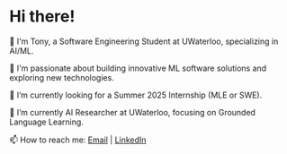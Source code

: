 
# Hi there!

👋 I'm Tony, a Software Engineering Student at UWaterloo, specializing in AI/ML.

👀 I'm passionate about building innovative ML software solutions and exploring new technologies.

🔭 I’m currently looking for a Summer 2025 Internship (MLE or SWE).

🌱 I’m currently AI Researcher at UWaterloo, focusing on Grounded Language Learning.

📫 How to reach me: [Email](mailto:tony.li3@uwaterloo.ca) | [LinkedIn](https://linkedin.com/in/tony--li)

<!--
### Languages:
- Python, C++, C, Go, JavaScript, Java, SQL, HTML, CSS, Bash, Solidity

### ML Tools & Technologies:
- PyTorch, TensorFlow, LangChain, Pandas, NumPy, MatplotLib, NLTK, PostgreSQL, Jupyter Notebook, Linux, Git

### SWE Tools & Technologies:
- AWS, Docker, K8s, Django, Flask, Spring Boot, React, Node, Express, MongoDB, Postman, Figma, Git


### ML Projects:
1. [Finance Market Sentiment Classifier](https://github.com/tonygr-li/Finance-Mood-Analyzer)
- Fine tuned classifier to analyze financial market sentiment with 97% accuracy and 96% F1 score.

2. [AI Case Summarizer Chatbot](https://github.com/tonygr-li/AI-Case-Summarizer)
- Created an AI summarizer to extract important points from legal cases.

### SWE Projects:
1. [Video Converter](https://github.com/tonygr-li/Microservices-Distributed-Systems)
- Developed a video processing microservice responsible for queuing and converting uploaded videos to MP3 format using RabbitMQ for asynchronous communications and Kubernetes for orchestration.

2. [Find Your Books](https://github.com/tonygr-li/Find-Your-Books)
- Deployed a webapp for students to buy and sell used textbooks with secure authentication and administration panel for management.
-->
<!--
### Hi there 👋

**tonygr-li/tonygr-li** is a ✨ _special_ ✨ repository because its `README.md` (this file) appears on your GitHub profile.

Here are some ideas to get you started:

- 🔭 I’m currently working on ...
- 🌱 I’m currently learning ...
- 👯 I’m looking to collaborate on ...
- 🤔 I’m looking for help with ...
- 💬 Ask me about ...
- 📫 How to reach me: ...
- 😄 Pronouns: ...
- ⚡ Fun fact: ...
-->
